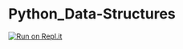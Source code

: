# Python_Data-Structures

[![Run on Repl.it](https://repl.it/badge/github/TSantosFigueira/Python_Data-Structures)](https://repl.it/github/TSantosFigueira/Python_Data-Structures)